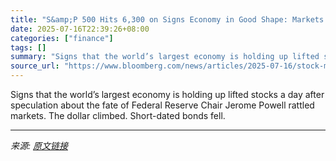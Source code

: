 ```yaml
---
title: "S&amp;P 500 Hits 6,300 on Signs Economy in Good Shape: Markets Wrap"
date: 2025-07-16T22:39:26+08:00
categories: ["finance"]
tags: []
summary: "Signs that the world’s largest economy is holding up lifted stocks a day after speculation about the fate of Federal Reserve Chair Jerome Powell rattled markets. The dollar climbed. Short-dated bonds "
source_url: "https://www.bloomberg.com/news/articles/2025-07-16/stock-market-today-dow-s-p-live-updates"
---
```


Signs that the world’s largest economy is holding up lifted stocks a day after speculation about the fate of Federal Reserve Chair Jerome Powell rattled markets. The dollar climbed. Short-dated bonds fell.

---

*来源: [原文链接](https://www.bloomberg.com/news/articles/2025-07-16/stock-market-today-dow-s-p-live-updates)*
